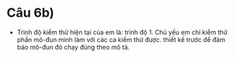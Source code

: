 # Câu 6b)
- Trình độ kiểm thử hiện tại của em là: trình độ 1. Chủ yếu em chỉ kiểm thử phần mô-đun mình làm với các ca kiểm thử được. thiết kế trước để đảm bảo mô-đun đó chạy đúng theo mô tả.